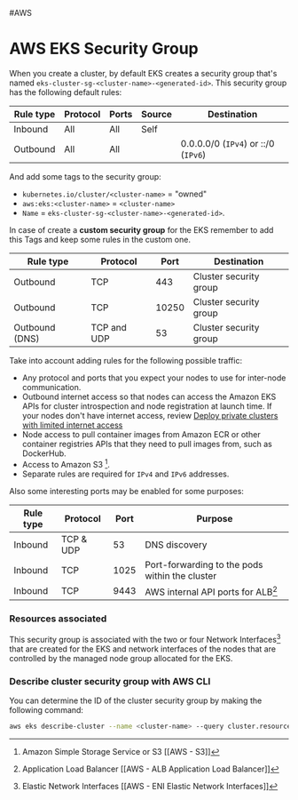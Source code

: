 #AWS 
# AWS EKS Security Group

When you create a cluster, by default EKS creates a security group that's named `eks-cluster-sg-<cluster-name>-<generated-id>`. This security group has the following default rules:

| Rule type | Protocol | Ports | Source | Destination                         |
| --------- | -------- | ----- | ------ | ----------------------------------- |
| Inbound   | All      | All   | Self   |                                     |
| Outbound  | All      | All   |        | 0.0.0.0/0 (`IPv4`) or ::/0 (`IPv6`) |

And add some tags to the security group: 

* `kubernetes.io/cluster/<cluster-name>` = "owned"
* `aws:eks:<cluster-name>` = `<cluster-name>`
* `Name` = `eks-cluster-sg-<cluster-name>-<generated-id>`. 

In case of create a **custom security group** for the EKS remember to add this Tags and keep some rules in the custom one. 

|Rule type|Protocol|Port|Destination|
|---|---|---|---|
|Outbound|TCP|443|Cluster security group|
|Outbound|TCP|10250|Cluster security group|
|Outbound (DNS)|TCP and UDP|53|Cluster security group|

Take into account adding rules for the following possible traffic: 

- Any protocol and ports that you expect your nodes to use for inter-node communication.
- Outbound internet access so that nodes can access the Amazon EKS APIs for cluster introspection and node registration at launch time. If your nodes don't have internet access, review [Deploy private clusters with limited internet access](https://docs.aws.amazon.com/eks/latest/userguide/private-clusters.html) 
- Node access to pull container images from Amazon ECR or other container registries APIs that they need to pull images from, such as DockerHub.
- Access to  Amazon S3 [^s3].
- Separate rules are required for `IPv4` and `IPv6` addresses.

Also some interesting ports may be enabled for some purposes: 

| Rule type | Protocol  | Port | Purpose                                        |
| --------- | --------- | ---- | ---------------------------------------------- |
| Inbound   | TCP & UDP | 53   | DNS discovery                                  |
| Inbound   | TCP       | 1025 | Port-forwarding to the pods within the cluster |
| Inbound   | TCP       | 9443 | AWS internal API ports for ALB[^4]             |

### Resources associated

This security group is associated with the two or four Network Interfaces[^2] that are created for the EKS and network interfaces of the nodes that are controlled by the managed node group allocated for the EKS. 


### Describe cluster security group with AWS CLI

You can determine the ID of the cluster security group by making the following command: 

```bash
aws eks describe-cluster --name <cluster-name> --query cluster.resourcesVpcConfig.clusterSecurityGroupId
```


[^2]: Elastic Network Interfaces [[AWS - ENI Elastic Network Interfaces]]
[^s3]: Amazon Simple Storage Service or S3 [[AWS - S3]]
[^4]: Application Load Balancer [[AWS - ALB Application Load Balancer]]